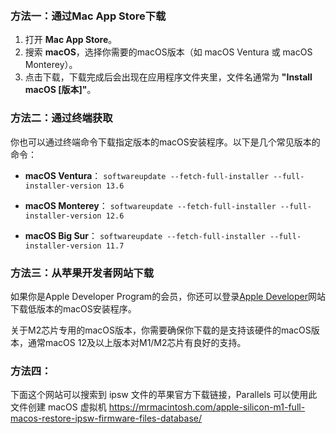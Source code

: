 　
### 方法一：通过Mac App Store下载

1. 打开 **Mac App Store**。
2. 搜索 **macOS**，选择你需要的macOS版本（如 macOS Ventura 或 macOS Monterey）。
3. 点击下载，下载完成后会出现在应用程序文件夹里，文件名通常为 **"Install macOS [版本]"**。

### 方法二：通过终端获取

你也可以通过终端命令下载指定版本的macOS安装程序。以下是几个常见版本的命令：

- **macOS Ventura**：
    `softwareupdate --fetch-full-installer --full-installer-version 13.6`
    
- **macOS Monterey**：
    `softwareupdate --fetch-full-installer --full-installer-version 12.6`
    
- **macOS Big Sur**：
    `softwareupdate --fetch-full-installer --full-installer-version 11.7`
    

### 方法三：从苹果开发者网站下载

如果你是Apple Developer Program的会员，你还可以登录[Apple Developer](https://developer.apple.com/download/more/)网站下载低版本的macOS安装程序。

关于M2芯片专用的macOS版本，你需要确保你下载的是支持该硬件的macOS版本，通常macOS 12及以上版本对M1/M2芯片有良好的支持。

### 方法四：

下面这个网站可以搜索到 ipsw 文件的苹果官方下载链接，Parallels 可以使用此文件创建 macOS 虚拟机
https://mrmacintosh.com/apple-silicon-m1-full-macos-restore-ipsw-firmware-files-database/
